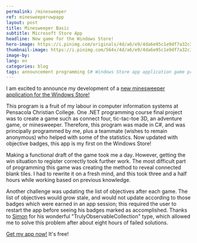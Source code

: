 ```yaml
---
permalink: /minesweeper
ref: minesweeperuwpapp
layout: post
title: Minesweeper Basic
subtitle: Microsoft Store App
headline: New game for the Windows Store!
hero-image: https://i.pinimg.com/originals/4d/a6/e9/4da6e95c1e9df7a32c30be1072e6d803.png
thumbnail-image: https://i.pinimg.com/564x/4d/a6/e9/4da6e95c1e9df7a32c30be1072e6d803.jpg
image-by:
lang: en
categories: blog
tags: announcement programming C# Windows Store app application game program minesweeper project UWP Windows10
---
```

I am excited to announce my development of a <a href="https://www.microsoft.com/en-us/store/p/minesweeper-basic/9plmlc1pkc6g">new minesweeper application for the Windows Store!</a>

This program is a fruit of my labour in computer information systems at Pensacola Christian College. One .NET programming course final project was to create a game such as connect four, tic-tac-toe 3D, an adventure game, or minesweeper. Therefore, this program was made in C#, and was principally programmed by me, plus a teammate (wishes to remain anonymous) who helped with some of the statistics. Now updated with objective badges, this app is my first on the Windows Store!

Making a functional draft of the game took me a day. However, getting the win situation to register correctly took further work. The most difficult part of programming this game was creating the method to reveal connected blank tiles. I had to rewrite it on a fresh mind, and this took three and a half hours while working based on previous knowledge.

Another challenge was updating the list of objectives after each game. The list of objectives would grow stale, and would not update according to those badges which were earned in an app session; this required the user to restart the app before seeing his badges marked as accomplished. Thanks to <a href="https://stackoverflow.com/users/600698/simon">Simon</a> for his wonderful "TrulyObservableCollection" type, which allowed me to solve this problem after about eight hours of failed solutions.

<a href="ms-windows-store://pdp/?productid=9PLMLC1PKC6G&referrer=unistoreweb&scenario=click&webig=8a4ea2d0-cc9c-4433-97cd-319769278f2f&muid=0831DF6573A66FF31949D4F772046E31&websession=03e5c35fbadd4b599630212d88ced6fc">Get my app now!</a> It's free!
